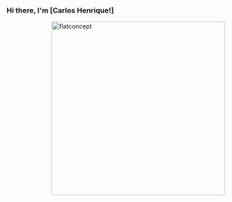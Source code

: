 ### Hi there, I'm [Carlos Henrique!]

<img src="https://i.ibb.co/YRyrNLp/Pngtree-modern-flat-design-concept-of-5332893.png" min-width="400px" max-width="400px" width="400px" align="right" alt="flatconcept">

<!--
**devCarlosHenSil/devCarlosHenSil** is a ✨ _special_ ✨ repository because its `README.md` (this file) appears on your GitHub profile.

Here are some ideas to get you started:

- 🔭 I’m currently working on ...
- 🌱 I’m currently learning ...
- 👯 I’m looking to collaborate on ...
- 🤔 I’m looking for help with ...
- 💬 Ask me about ...
- 📫 How to reach me: ...
- 😄 Pronouns: ...
- ⚡ Fun fact: ...
-->
